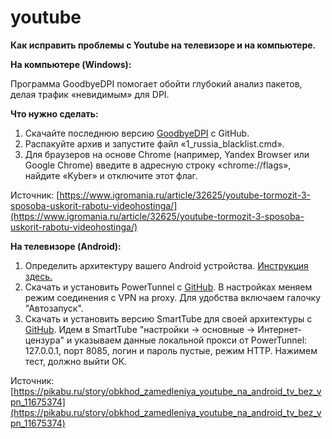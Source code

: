 # youtube
**Как исправить проблемы с Youtube на телевизоре и на компьютере.**

**На компьютере (Windows):**

Программа GoodbyeDPI помогает обойти глубокий анализ пакетов, делая трафик «невидимым» для DPI.

**Что нужно сделать:**
1. Скачайте последнюю версию [GoodbyeDPI](https://github.com/ValdikSS/GoodbyeDPI/releases/tag/0.2.3rc1)  с GitHub.
2. Распакуйте архив и запустите файл «1_russia_blacklist.cmd».
3. Для браузеров на основе Chrome (например, Yandex Browser или Google Chrome) введите в адресную строку «chrome://flags», найдите «Kyber» и отключите этот флаг.

Источник: [https://www.igromania.ru/article/32625/youtube-tormozit-3-sposoba-uskorit-rabotu-videohostinga/](https://www.igromania.ru/article/32625/youtube-tormozit-3-sposoba-uskorit-rabotu-videohostinga/)

 **На телевизоре (Android):**
 1. Определить архитектуру вашего Android устройства. [Инструкция здесь.](https://www.comss.ru/page.php?id=11636)
 2. Скачать и установить PowerTunnel с [GitHub](https://github.com/krlvm/PowerTunnel-Android/releases). В настройках меняем режим соединения с VPN на proxy. Для удобства включаем галочку "Автозапуск".
 3. Скачать и установить версию SmartTube для своей архитектуры с [GitHub](https://github.com/yuliskov/SmartTube/releases). Идем в SmartTube "настройки -> основные -> Интернет-цензура" и указываем данные локальной прокси от PowerTunnel: 127.0.0.1, порт 8085, логин и пароль пустые, режим HTTP. Нажимем тест, должно выйти ОК.
 
 Источник: [https://pikabu.ru/story/obkhod_zamedleniya_youtube_na_android_tv_bez_vpn_11675374](https://pikabu.ru/story/obkhod_zamedleniya_youtube_na_android_tv_bez_vpn_11675374) 
